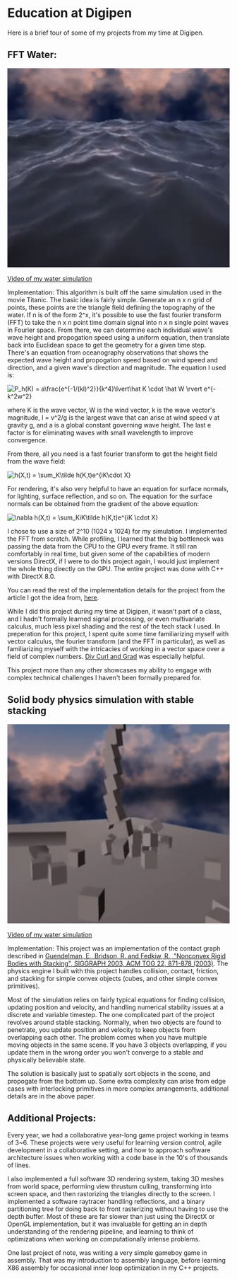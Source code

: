 # Education at Digipen

Here is a brief tour of some of my projects from my time at Digipen.

## FFT Water:

<img src='https://github.com/roboticminstrel/data-science-notebooks/blob/master/Digipen/img/water-simulation.png' width='600' height='450'>


<a href='https://www.youtube.com/watch?v=KmKxEwAD2uk'>Video of my water simulation</a>

Implementation: This algorithm is built off the same simulation used in the movie Titanic. The basic idea is fairly simple. Generate an n x n grid of points, these points are the triangle field defining the topography of the water. If n is of the form 2^x, it's possible to use the fast fourier transform (FFT) to take the n x n point time domain signal into n x n single point waves in Fourier space. From there, we can determine each individual wave's wave height and propogation speed using a uniform equation, then translate back into Euclidean space to get the geometry for a given time step. There's an equation from oceanography observations that shows the expected wave height and propogation speed based on wind speed and direction, and a given wave's direction and magnitude. The equation I used is:

<img src="https://latex.codecogs.com/gif.latex?P_h(K)&space;=&space;a\frac{e^{-1/(kl)^2}}{k^4}\lvert\hat&space;K&space;\cdot&space;\hat&space;W&space;\rvert&space;e^{-k^2w^2}" title="P_h(K) = a\frac{e^{-1/(kl)^2}}{k^4}\lvert\hat K \cdot \hat W \rvert e^{-k^2w^2}" />

where K is the wave vector, W is the wind vector, k is the wave vector's magnitude, l = v^2/g is the largest wave that can arise at wind speed v at gravity g, and a is a global constant governing wave height. The last e factor is for eliminating waves with small wavelength to improve convergence. 

From there, all you need is a fast fourier transform to get the height field from the wave field:

<img src="https://latex.codecogs.com/gif.latex?h(X,t)&space;=&space;\sum_K\tilde&space;h(K,t)e^{iK\cdot&space;X}" title="h(X,t) = \sum_K\tilde h(K,t)e^{iK\cdot X}" />

For rendering, it's also very helpful to have an equation for surface normals, for lighting, surface reflection, and so on. The equation for the surface normals can be obtained from the gradient of the above equation:

<img src="https://latex.codecogs.com/gif.latex?\nabla&space;h(X,t)&space;=&space;\sum_KiK\tilde&space;h(K,t)e^{iK&space;\cdot&space;X}" title="\nabla h(X,t) = \sum_KiK\tilde h(K,t)e^{iK \cdot X}" />

I chose to use a size of 2^10 (1024 x 1024) for my simulation. I implemented the FFT from scratch. While profiling, I learned that the big bottleneck was passing the data from the CPU to the GPU every frame. It still ran comfortably in real time, but given some of the capabilities of modern versions DirectX, if I were to do this project again, I would just implement the whole thing directly on the GPU. The entire project was done with C++ with DirectX 8.0.

You can read the rest of the implementation details for the project from the article I got the idea from, <a href='https://www.gamasutra.com/view/feature/131445/deep_water_animation_and_rendering.php'>here</a>. 

While I did this project during my time at Digipen, it wasn't part of a class, and I hadn't formally learned signal processing, or even multivariate calculus, much less pixel shading and the rest of the tech stack I used. In preperation for this project, I spent quite some time familiarizing myself with vector calculus, the fourier transform (and the FFT in particular), as well as familiarizing myself with the intricacies of working in a vector space over a field of complex numbers. <a href='https://www.amazon.com/Div-Grad-Curl-All-That/dp/0393925161'>Div Curl and Grad</a> was especially helpful. 

This project more than any other showcases my ability to engage with complex technical challenges I haven't been formally prepared for. 

## Solid body physics simulation with stable stacking
<img src='https://github.com/roboticminstrel/data-science-notebooks/blob/master/Digipen/img/physics-simulation.png' width='600' height='450'>


<a href='https://www.youtube.com/watch?v=_UsPEd9q3m8'>Video of my water simulation</a>

Implementation: This project was an implementation of the contact graph described in <a href="http://physbam.stanford.edu/~fedkiw/papers/stanford2003-01.pdf">Guendelman, E., Bridson, R. and Fedkiw, R., "Nonconvex Rigid Bodies with Stacking", SIGGRAPH 2003, ACM TOG 22, 871-878 (2003)</a>. The physics engine I built with this project handles collision, contact, friction, and stacking for simple convex objects (cubes, and other simple convex primitives). 

Most of the simulation relies on fairly typical equations for finding collision, updating position and velocity, and handling numerical stability issues at a discrete and variable timestep. The one complicated part of the project revolves around stable stacking. Normally, when two objects are found to penetrate, you update position and velocity to keep objects from overlapping each other. The problem comes when you have multiple moving objects in the same scene. If you have 3 objects overlapping, if you update them in the wrong order you won't converge to a stable and physically believable state. 

The solution is basically just to spatially sort objects in the scene, and propogate from the bottom up. Some extra complexity can arise from edge cases with interlocking primitives in more complex arrangements, additional details are in the above paper. 

## Additional Projects:
Every year, we had a collaborative year-long game project working in teams of 3~6. These projects were very useful for learning version control, agile development in a collaborative setting, and how to approach software architecture issues when working with a code base in the 10's of thousands of lines. 

I also implemented a full software 3D rendering system, taking 3D meshes from world space, performing view thrustum culling, transforming into screen space, and then rastorizing the triangles directly to the screen. I implemented a software raytracer handling reflections, and a binary partitioning tree for doing back to front rasterizing without having to use the depth buffer. Most of these are far slower than just using the DirectX or OpenGL implementation, but it was invaluable for getting an in depth understanding of the rendering pipeline, and learning to think of optimizations when working on computationally intense problems. 

One last project of note, was writing a very simple gameboy game in assembly. That was my introduction to assembly language, before learning X86 assembly for occasional inner loop optimization in my C++ projects. 
